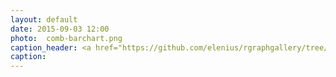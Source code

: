 ```yaml
---
layout: default
date: 2015-09-03 12:00
photo:  comb-barchart.png
caption_header: <a href="https://github.com/elenius/rgraphgallery/tree/gh-pages/R-plots/comb-barchart.R" target="_blank">Disjunct combination barchart</a>
caption: 
---
```


